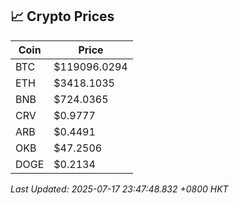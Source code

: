 ## 📈 Crypto Prices

| Coin | Price |
| ---- | ----- |
| BTC | $119096.0294 |
| ETH | $3418.1035 |
| BNB | $724.0365 |
| CRV | $0.9777 |
| ARB | $0.4491 |
| OKB | $47.2506 |
| DOGE | $0.2134 |

_Last Updated: 2025-07-17 23:47:48.832 +0800 HKT_